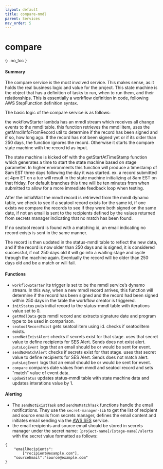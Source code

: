 ```yaml
---
layout: default
title: compare-mmdl
parent: Services
nav_order: 5
---
```


# compare

{: .no_toc }

#### Summary

The compare service is the most involved service. This makes sense, as it holds the real business logic and value for the project. This state machine is the object that has a definition of tasks to run, when to run them, and their relationships. This is essentially a workflow definition in code, following AWS StepFunction definition syntax.

The basic logic of the compare service is as follows:

the wokflowStarter lambda has an mmdl stream which receives all change events to the mmdl table. this function retrieves the mmdl item, uses the getMmdlInfoFromRecord util to determine if the record has been signed and if so, how long ago. If the record has not been signed yet or if its older than 250 days, the function ignores the record. Otherwise it starts the compare state machine with the record id as input.



The state machine is kicked off with the getStartAtTimeStamp function which generates a time to start the state machine based on stage parameter. In higher environments this function will produce a timestamp of 8am EST three days following the day it was started.
ex. a record submitted at 4pm ET on a tue will result in the state machine initializing at 8am EST on that friday. For default branches this time will be ten minutes from when submitted to allow for a more immediate feedback loop when testing.

After the initialWait the mmdl record is retrieved from the mmdl dynamo table, we check to see if a seatool record exists for the same id, if one exists we compare the records to see if they were both signed on the same date, if not an email is sent to the recipients defined by the values returned from secrets manager indicating that no match has been found.

If no seatool record is found with a matching id, an email indicating no record exists is sent in the same manner.

The record is then updated in the status-mmdl table to reflect the new data, and if the record is now older than 250 days and is signed, it is considered successful, if not 250 days old it will go into a waiting stage and cycle through the machine again. Eventually the record will be older than 250 days old and be a match or will fail.

#### Functions

- `workflowStarter` its trigger is set to be the mmdl service’s dynamo stream. In this way, when a new mmdl record arrives, this function will determine if the record has been signed and the record had been signed within 250 days in the table the workflow creator is triggered.
- `initStatus` puts initial record to the status-mmdl table with iterations value set to 0.
- `getMmdlData` gets mmdl record and extracts signature date and program type to be used in comparison.
- `seatoolRecordExist` gets seatool item using id. checks if seatoolItem exists.
- `sendNotExistAlert` checks if secrets exist for that stage. uses that secret value to define recipients for SES Alert. Sends does not exist alert. `putsLogEvent` logs that an email should be or would be sent for event.
- `sendNoMatchAlert` checks if secrets exist for that stage. uses that secret value to define recipients for SES Alert. Sends does not match alert. `putsLogEvent` logs that an email should be or would be sent for event.
- `compare` compares date values from mmdl and seatool record and sets "match" value of event data.
- `updaeStatus` updates status-mmdl table with state machine data and updates interations value by 1.

#### Alerting
- The `sendNotExistTask` and `sendNoMatchTask` functions handle the email notifications. They use the `secret-manager-lib` to get the list of recipient and source emails from secrets manager, defines the email content and initiates email sending via the [AWS SES](https://aws.amazon.com/ses/) service.
- the email recipients and source email should be stored in secrets manager under the secret name: `[project-name]/[stage-name]/alerts` with the secret value formatted as follows:

```
{
    "emailRecipients":
        ["recipient@example.com"],
    "sourceEmail":"source@example.com"
}
```
